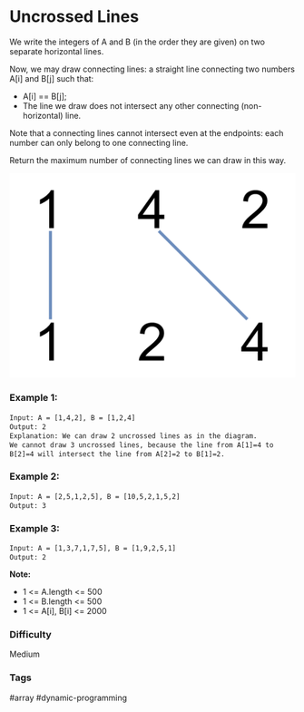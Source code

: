 # Uncrossed Lines

We write the integers of A and B (in the order they are given) on two separate horizontal lines.

Now, we may draw connecting lines: a straight line connecting two numbers A[i] and B[j] such that:

- A[i] == B[j];
- The line we draw does not intersect any other connecting (non-horizontal) line.

Note that a connecting lines cannot intersect even at the endpoints: each number can only belong to one connecting line.

Return the maximum number of connecting lines we can draw in this way.

![142](./142.png)

### Example 1:

```
Input: A = [1,4,2], B = [1,2,4]
Output: 2
Explanation: We can draw 2 uncrossed lines as in the diagram.
We cannot draw 3 uncrossed lines, because the line from A[1]=4 to B[2]=4 will intersect the line from A[2]=2 to B[1]=2.
```

### Example 2:

```
Input: A = [2,5,1,2,5], B = [10,5,2,1,5,2]
Output: 3
```

### Example 3:

```
Input: A = [1,3,7,1,7,5], B = [1,9,2,5,1]
Output: 2
```

**Note:**

- 1 <= A.length <= 500
- 1 <= B.length <= 500
- 1 <= A[i], B[i] <= 2000

### Difficulty

Medium

### Tags

#array #dynamic-programming
